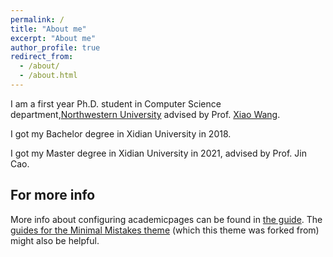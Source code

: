 ```yaml
---
permalink: /
title: "About me"
excerpt: "About me"
author_profile: true
redirect_from: 
  - /about/
  - /about.html
---
```


I am a first year Ph.D. student in Computer Science department,[Northwestern University](https://www.northwestern.edu) advised by Prof. [Xiao Wang](https://wangxiao1254.github.io).


I got my Bachelor degree in Xidian University in 2018.

I got my Master degree in Xidian University in 2021, advised by Prof. Jin Cao.


For more info
------
More info about configuring academicpages can be found in [the guide](https://academicpages.github.io/markdown/). The [guides for the Minimal Mistakes theme](https://mmistakes.github.io/minimal-mistakes/docs/configuration/) (which this theme was forked from) might also be helpful.
